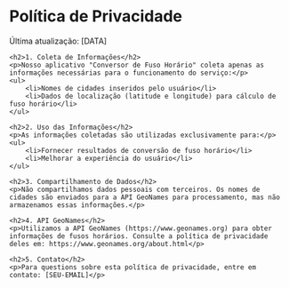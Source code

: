 <!DOCTYPE html>
<html>
<head>
    <title>Política de Privacidade - Conversor de Fuso Horário</title>
</head>
<body>
    <h1>Política de Privacidade</h1>
    <p>Última atualização: [DATA]</p>
    
    <h2>1. Coleta de Informações</h2>
    <p>Nosso aplicativo "Conversor de Fuso Horário" coleta apenas as informações necessárias para o funcionamento do serviço:</p>
    <ul>
        <li>Nomes de cidades inseridos pelo usuário</li>
        <li>Dados de localização (latitude e longitude) para cálculo de fuso horário</li>
    </ul>
    
    <h2>2. Uso das Informações</h2>
    <p>As informações coletadas são utilizadas exclusivamente para:</p>
    <ul>
        <li>Fornecer resultados de conversão de fuso horário</li>
        <li>Melhorar a experiência do usuário</li>
    </ul>
    
    <h2>3. Compartilhamento de Dados</h2>
    <p>Não compartilhamos dados pessoais com terceiros. Os nomes de cidades são enviados para a API GeoNames para processamento, mas não armazenamos essas informações.</p>
    
    <h2>4. API GeoNames</h2>
    <p>Utilizamos a API GeoNames (https://www.geonames.org) para obter informações de fusos horários. Consulte a política de privacidade deles em: https://www.geonames.org/about.html</p>
    
    <h2>5. Contato</h2>
    <p>Para questions sobre esta política de privacidade, entre em contato: [SEU-EMAIL]</p>
</body>
</html>
